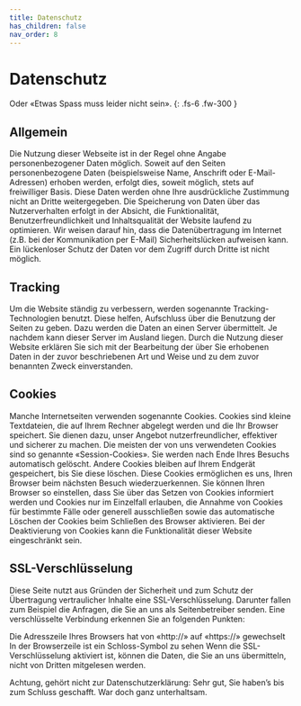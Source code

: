 ```yaml
---
title: Datenschutz
has_children: false
nav_order: 8
---
```


# Datenschutz

Oder «Etwas Spass muss leider nicht sein».
{: .fs-6 .fw-300 }

## Allgemein

Die Nutzung dieser Webseite ist in der Regel ohne Angabe personenbezogener Daten möglich. Soweit auf den Seiten personenbezogene Daten (beispielsweise Name, Anschrift oder E-Mail-Adressen) erhoben werden, erfolgt dies, soweit möglich, stets auf freiwilliger Basis. Diese Daten werden ohne Ihre ausdrückliche Zustimmung nicht an Dritte weitergegeben. Die Speicherung von Daten über das Nutzerverhalten erfolgt in der Absicht, die Funktionalität, Benutzerfreundlichkeit und Inhaltsqualität der Website laufend zu optimieren. Wir weisen darauf hin, dass die Datenübertragung im Internet (z.B. bei der Kommunikation per E-Mail) Sicherheitslücken aufweisen kann. Ein lückenloser Schutz der Daten vor dem Zugriff durch Dritte ist nicht möglich.

## Tracking

Um die Website ständig zu verbessern, werden sogenannte Tracking-Technologien benutzt. Diese helfen, Aufschluss über die Benutzung der Seiten zu geben. Dazu werden die Daten an einen Server übermittelt. Je nachdem kann dieser Server im Ausland liegen. Durch die Nutzung dieser Website erklären Sie sich mit der Bearbeitung der über Sie erhobenen Daten in der zuvor beschriebenen Art und Weise und zu dem zuvor benannten Zweck einverstanden. 

## Cookies

Manche Internetseiten verwenden sogenannte Cookies. Cookies sind kleine Textdateien, die auf Ihrem Rechner abgelegt werden und die Ihr Browser speichert. Sie dienen dazu, unser Angebot nutzerfreundlicher, effektiver und sicherer zu machen. Die meisten der von uns verwendeten Cookies sind so genannte «Session-Cookies». Sie werden nach Ende Ihres Besuchs automatisch gelöscht. Andere Cookies bleiben auf Ihrem Endgerät gespeichert, bis Sie diese löschen. Diese Cookies ermöglichen es uns, Ihren Browser beim nächsten Besuch wiederzuerkennen. Sie können Ihren Browser so einstellen, dass Sie über das Setzen von Cookies informiert werden und Cookies nur im Einzelfall erlauben, die Annahme von Cookies für bestimmte Fälle oder generell ausschließen sowie das automatische Löschen der Cookies beim Schließen des Browser aktivieren. Bei der Deaktivierung von Cookies kann die Funktionalität dieser Website eingeschränkt sein.

## SSL-Verschlüsselung

Diese Seite nutzt aus Gründen der Sicherheit und zum Schutz der Übertragung vertraulicher Inhalte eine SSL-Verschlüsselung. Darunter fallen zum Beispiel die Anfragen, die Sie an uns als Seitenbetreiber senden. Eine verschlüsselte Verbindung erkennen Sie an folgenden Punkten:

Die Adresszeile Ihres Browsers hat von «http://» auf «https://» gewechselt
In der Browserzeile ist ein Schloss-Symbol zu sehen
Wenn die SSL-Verschlüsselung aktiviert ist, können die Daten, die Sie an uns übermitteln, nicht von Dritten mitgelesen werden.

Achtung, gehört nicht zur Datenschutzerklärung: Sehr gut, Sie haben’s bis zum Schluss geschafft. War doch ganz unterhaltsam.